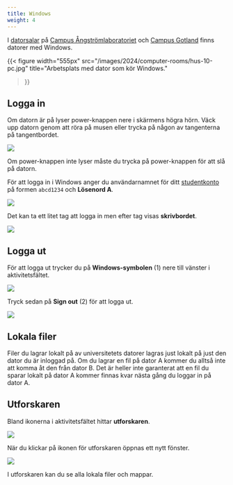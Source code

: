 ```yaml
---
title: Windows
weight: 4
---
```


I [datorsalar](../computer-rooms) på [Campus Ångströmlaboratoriet][ångström] och
[Campus Gotland][gotland] finns datorer med Windows. 

[ångström]: https://www.uu.se/campus/angstromlaboratoriet

[gotland]: https://www.uu.se/campus/gotland

{{< figure 
    width="555px" 
    src="/images/2024/computer-rooms/hus-10-pc.jpg" 
    title="Arbetsplats med dator som kör Windows." 
>}}

## Logga in 

Om datorn är på lyser power-knappen nere i skärmens högra hörn. Väck upp datorn
genom att röra på musen eller trycka på någon av tangenterna på tangentbordet.

![](/images/2024/computer-rooms/power-button.png)

Om power-knappen inte lyser måste du trycka på power-knappen för
att slå på datorn. 

För att logga in i Windows anger du användarnamnet för ditt
[studentkonto][studentkonto] på formen `abcd1234` och **Lösenord A**.

[studentkonto]: ../preparation/#studentkonto

![](/images/2024/linux/windows-10-login.jpg?width=444px)

Det kan ta ett litet tag att logga in men efter tag visas **skrivbordet**. 

![](/images/2024/studenttjanster/windows/desktop.png)

## Logga ut

För att logga ut trycker du på **Windows-symbolen** (1) nere till vänster i
aktivitetsfältet. 

![](/images/2024/studenttjanster/windows/windows-symbol.png)

Tryck sedan på **Sign out** (2) för att logga ut. 

![](/images/2024/studenttjanster/windows/sign-out.png?width=300px)


## Lokala filer

Filer du lagrar lokalt på av universitetets datorer lagras just lokalt på just
den dator du är inloggad på. Om du lagrar en fil på dator A kommer du alltså
inte att komma åt den från dator B. Det är heller inte garanterat att en fil du
sparar lokalt på dator A kommer finnas kvar nästa gång du loggar in på dator A. 

## Utforskaren

Bland ikonerna i aktivitetsfältet hittar **utforskaren**. 

![](/images/2024/studenttjanster/windows/taskbar-explorer.png)

När du klickar på ikonen för utforskaren öppnas ett nytt fönster. 

![](/images/2024/studenttjanster/windows/file-explorer-1.png)

I utforskaren kan du se alla lokala filer och mappar. 
